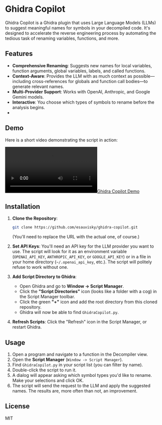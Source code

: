 # Ghidra Copilot

Ghidra Copilot is a Ghidra plugin that uses Large Language Models (LLMs) to suggest meaningful names for symbols in your decompiled code. It's designed to accelerate the reverse engineering process by automating the tedious task of renaming variables, functions, and more.

## Features

- **Comprehensive Renaming**: Suggests new names for local variables, function arguments, global variables, labels, and called functions.
- **Context-Aware**: Provides the LLM with as much context as possible—including cross-references for globals and function call bodies—to generate relevant names.
- **Multi-Provider Support**: Works with OpenAI, Anthropic, and Google Gemini models.
- **Interactive**: You choose which types of symbols to rename before the analysis begins.
-
## Demo

Here is a short video demonstrating the script in action:

[![Ghidra Copilot Demo](ghidra_copilot.mp4)](ghidra_copilot.mp4)

## Installation

1.  **Clone the Repository**:
    ```bash
    git clone https://github.com/esauvisky/ghidra-copilot.git
    ```
    (You'll need to replace the URL with the actual one, of course.)

1.  **Set API Keys**:
    You'll need an API key for the LLM provider you want to use. The script will look for it as an environment variable (`OPENAI_API_KEY`, `ANTHROPIC_API_KEY`, or `GOOGLE_API_KEY`) or in a file in your home directory (`~/.openai_api_key`, etc.). The script will politely refuse to work without one.

1.  **Add Script Directory to Ghidra**:
    - Open Ghidra and go to **Window -> Script Manager**.
    - Click the **"Script Directories"** icon (looks like a folder with a cog) in the Script Manager toolbar.
    - Click the green **"+"** icon and add the root directory from this cloned repository.
    - Ghidra will now be able to find `GhidraCopilot.py`.

1.  **Refresh Scripts**:
    Click the "Refresh" icon in the Script Manager, or restart Ghidra.

## Usage

1.  Open a program and navigate to a function in the Decompiler view.
2.  Open the **Script Manager** (`Window -> Script Manager`).
3.  Find `GhidraCopilot.py` in your script list (you can filter by name).
4.  Double-click the script to run it.
5.  A dialog will appear asking which symbol types you'd like to rename. Make your selections and click OK.
6.  The script will send the request to the LLM and apply the suggested names. The results are, more often than not, an improvement.

## License

MIT
